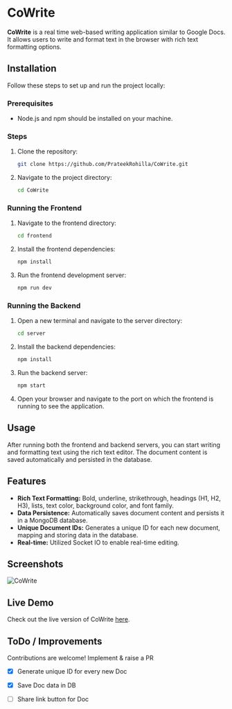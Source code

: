 # CoWrite

**CoWrite** is a real time web-based writing application similar to Google Docs. It allows users to write and format text in the browser with rich text formatting options.


## Installation
Follow these steps to set up and run the project locally:

### Prerequisites
- Node.js and npm should be installed on your machine.

### Steps
1. Clone the repository:
    ```bash
    git clone https://github.com/PrateekRohilla/CoWrite.git
    ```
2. Navigate to the project directory:
    ```bash
    cd CoWrite
    ```

### Running the Frontend
1. Navigate to the frontend directory:
    ```bash
    cd frontend
    ```
2. Install the frontend dependencies:
    ```bash
    npm install
    ```
3. Run the frontend development server:
    ```bash
    npm run dev
    ```

### Running the Backend
1. Open a new terminal and navigate to the server directory:
    ```bash
    cd server
    ```
2. Install the backend dependencies:
    ```bash
    npm install
    ```
3. Run the backend server:
    ```bash
    npm start
    ```

4. Open your browser and navigate to the port on which the frontend is running to see the application.

## Usage
After running both the frontend and backend servers, you can start writing and formatting text using the rich text editor. The document content is saved automatically and persisted in the database.

## Features
- **Rich Text Formatting:** Bold, underline, strikethrough, headings (H1, H2, H3), lists, text color, background color, and font family.
- **Data Persistence:** Automatically saves document content and persists it in a MongoDB database.
- **Unique Document IDs:** Generates a unique ID for each new document, mapping and storing data in the database.
- **Real-time:** Utilized Socket IO to enable real-time editing.

## Screenshots
![CoWrite](cowrite.png)

## Live Demo
Check out the live version of CoWrite [here](https://cowrite.netlify.app).


## ToDo / Improvements
Contributions are welcome!
Implement & raise a PR

- [x] Generate unique ID for every new Doc
- [x] Save Doc data in DB
- [ ] Share link button for Doc

